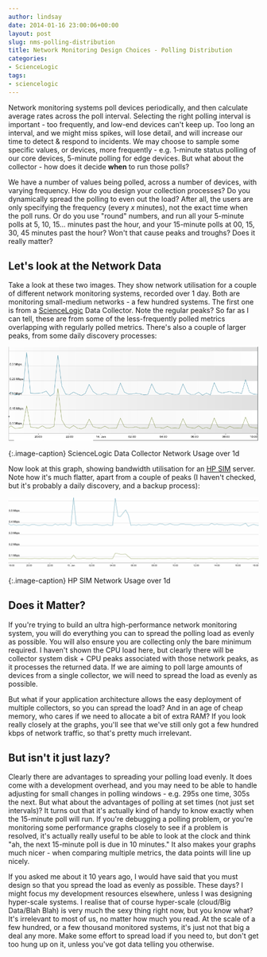 ```yaml
---
author: lindsay
date: 2014-01-16 23:00:06+00:00
layout: post
slug: nms-polling-distribution
title: Network Monitoring Design Choices - Polling Distribution
categories:
- ScienceLogic
tags:
- sciencelogic
---
```


Network monitoring systems poll devices periodically, and then calculate average rates across the poll interval. Selecting the right polling interval is important - too frequently, and low-end devices can't keep up. Too long an interval, and we might miss spikes, will lose detail, and will increase our time to detect & respond to incidents. We may choose to sample some specific values, or devices, more frequently - e.g. 1-minute status polling of our core devices, 5-minute polling for edge devices. But what about the collector - how does it decide **when** to run those polls?

We have a number of values being polled, across a number of devices, with varying frequency. How do you design your collection processes? Do you dynamically spread the polling to even out the load? After all, the users are only specifying the frequency (every _x_ minutes), not the exact time when the poll runs. Or do you use "round" numbers, and run all your 5-minute polls at 5, 10, 15... minutes past the hour, and your 15-minute polls at 00, 15, 30, 45 minutes past the hour? Won't that cause peaks and troughs? Does it really matter?

## Let's look at the Network Data

Take a look at these two images. They show network utilisation for a couple of different network monitoring systems, recorded over 1 day. Both are monitoring small-medium networks - a few hundred systems. The first one is from a [ScienceLogic](http://www.sciencelogic.com/) Data Collector. Note the regular peaks? So far as I can tell, these are from some of the less-frequently polled metrics overlapping with regularly polled metrics. There's also a couple of larger peaks, from some daily discovery processes:

[![ScienceLogic Data Collector Network Usage over 1d](/assets/2014/01/sl_net_usage.png)](/assets/2014/01/sl_net_usage.png)

{:.image-caption}
ScienceLogic Data Collector Network Usage over 1d

Now look at this graph, showing bandwidth utilisation for an [HP SIM](http://www.hp.com/go/sim) server. Note how it's much flatter, apart from a couple of peaks (I haven't checked, but it's probably a daily discovery, and a backup process):

[![HP SIM Network Usage over day](/assets/2014/01/sim_net_usage.png)](/assets/2014/01/sim_net_usage.png)

{:.image-caption}
HP SIM Network Usage over 1d

## Does it Matter?

If you're trying to build an ultra high-performance network monitoring system, you will do everything you can to spread the polling load as evenly as possible. You will also ensure you are collecting only the bare minimum required. I haven't shown the CPU load here, but clearly there will be collector system disk + CPU peaks associated with those network peaks, as it processes the returned data. If we are aiming to poll large amounts of devices from a single collector, we will need to spread the load as evenly as possible.

But what if your application architecture allows the easy deployment of multiple collectors, so you can spread the load? And in an age of cheap memory, who cares if we need to allocate a bit of extra RAM? If you look really closely at the graphs, you'll see that we've still only got a few hundred kbps of network traffic, so that's pretty much irrelevant.

## But isn't it just lazy?

Clearly there are advantages to spreading your polling load evenly. It does come with a development overhead, and you may need to be able to handle adjusting for small changes in polling windows - e.g. 295s one time, 305s the next. But what about the advantages of polling at set times (not just set intervals)? It turns out that it's actually kind of handy to know exactly when the 15-minute poll will run. If you're debugging a polling problem, or you're monitoring some performance graphs closely to see if a problem is resolved, it's actually really useful to be able to look at the clock and think "ah, the next 15-minute poll is due in 10 minutes." It also makes your graphs much nicer - when comparing multiple metrics, the data points will line up nicely.

If you asked me about it 10 years ago, I would have said that you must design so that you spread the load as evenly as possible. These days? I might focus my development resources elsewhere, unless I was designing hyper-scale systems. I realise that of course hyper-scale (cloud/Big Data/Blah Blah) is very much the sexy thing right now, but you know what? It's irrelevant to most of us, no matter how much you read. At the scale of a few hundred, or a few thousand monitored systems, it's just not that big a deal any more. Make some effort to spread load if you need to, but don't get too hung up on it, unless you've got data telling you otherwise.
